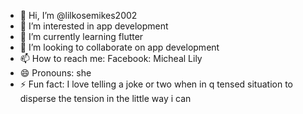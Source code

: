 - 👋 Hi, I’m @lilkosemikes2002
- 👀 I’m interested in app development
- 🌱 I’m currently learning flutter 
- 💞️ I’m looking to collaborate on app development
- 📫 How to reach me: Facebook: Micheal Lily
- 😄 Pronouns: she
- ⚡ Fun fact: I love telling a joke or two when in q tensed situation to disperse the tension in the little way i can

<!---
lilkosemikes2002/lilkosemikes2002 is a ✨ special ✨ repository because its `README.md` (this file) appears on your GitHub profile.
You can click the Preview link to take a look at your changes.
--->

